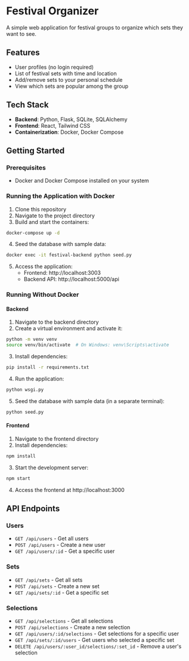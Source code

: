 # Festival Organizer

A simple web application for festival groups to organize which sets they want to see.

## Features

- User profiles (no login required)
- List of festival sets with time and location
- Add/remove sets to your personal schedule
- View which sets are popular among the group

## Tech Stack

- **Backend**: Python, Flask, SQLite, SQLAlchemy
- **Frontend**: React, Tailwind CSS
- **Containerization**: Docker, Docker Compose

## Getting Started

### Prerequisites

- Docker and Docker Compose installed on your system

### Running the Application with Docker

1. Clone this repository
2. Navigate to the project directory
3. Build and start the containers:

```bash
docker-compose up -d
```

4. Seed the database with sample data:

```bash
docker exec -it festival-backend python seed.py
```

5. Access the application:
   - Frontend: http://localhost:3003
   - Backend API: http://localhost:5000/api

### Running Without Docker

#### Backend

1. Navigate to the backend directory
2. Create a virtual environment and activate it:

```bash
python -m venv venv
source venv/bin/activate  # On Windows: venv\Scripts\activate
```

3. Install dependencies:

```bash
pip install -r requirements.txt
```

4. Run the application:

```bash
python wsgi.py
```

5. Seed the database with sample data (in a separate terminal):

```bash
python seed.py
```

#### Frontend

1. Navigate to the frontend directory
2. Install dependencies:

```bash
npm install
```

3. Start the development server:

```bash
npm start
```

4. Access the frontend at http://localhost:3000

## API Endpoints

### Users

- `GET /api/users` - Get all users
- `POST /api/users` - Create a new user
- `GET /api/users/:id` - Get a specific user

### Sets

- `GET /api/sets` - Get all sets
- `POST /api/sets` - Create a new set
- `GET /api/sets/:id` - Get a specific set

### Selections

- `GET /api/selections` - Get all selections
- `POST /api/selections` - Create a new selection
- `GET /api/users/:id/selections` - Get selections for a specific user
- `GET /api/sets/:id/users` - Get users who selected a specific set
- `DELETE /api/users/:user_id/selections/:set_id` - Remove a user's selection 